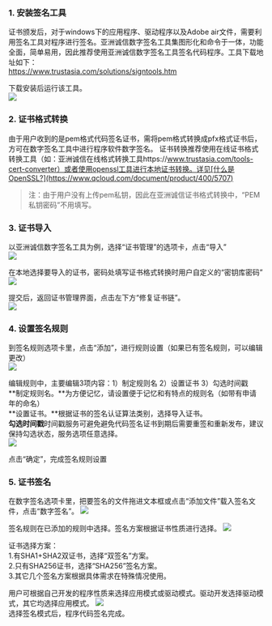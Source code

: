 ### 1. 安装签名工具

证书颁发后，对于windows下的应用程序、驱动程序以及Adobe air文件，需要利用签名工具对程序进行签名。亚洲诚信数字签名工具集图形化和命令于一体，功能全面，简单易用，因此推荐使用亚洲诚信数字签名工具签名代码程序。工具下载地址如下：  
https://www.trustasia.com/solutions/signtools.htm

下载安装后运行该工具。  
![](https://mc.qcloudimg.com/static/img/f76bd31958cac4f217411ebc5daa0bac/image.png)

### 2. 证书格式转换

由于用户收到的是pem格式代码签名证书，需将pem格式转换成pfx格式证书后，方可在数字签名工具中进行程序软件数字签名。
证书转换推荐使用在线证书格式转换工具（如：亚洲诚信在线格式转换工具https://www.trustasia.com/tools-cert-converter）或者使用openssl工具进行本地证书转换。详见[什么是OpenSSL?](https://www.qcloud.com/document/product/400/5707)

>注：由于用户没有上传pem私钥，因此在亚洲诚信证书格式转换中，“PEM私钥密码”不用填写。

### 3. 证书导入

以亚洲诚信数字签名工具为例，选择“证书管理”的选项卡，点击“导入”  
![](https://mc.qcloudimg.com/static/img/724f1738f2b9790b90bb0f9f12ff5f97/2.png)

在本地选择要导入的证书，密码处填写证书格式转换时用户自定义的“密钥库密码”  
![](https://mc.qcloudimg.com/static/img/33c7c25b8baa2f0b308dbf24cc0f8b96/image.png)

提交后，返回证书管理界面，点击左下方“修复证书链”。  
![](https://mc.qcloudimg.com/static/img/1797875eb4969655b480f614105e7256/image.png)  

### 4. 设置签名规则

到签名规则选项卡里，点击“添加”，进行规则设置（如果已有签名规则，可以编辑更改）  
![](https://mc.qcloudimg.com/static/img/ef96fae491f2432d8fdd4a9f76cc5838/image.png)  

编辑规则中，主要编辑3项内容：1）制定规则名 2）设置证书 3）勾选时间戳  
**制定规则名。**为方便记忆，请设置便于记忆和有特点的规则名（如带有申请年的命名）  
**设置证书。**根据证书的签名认证算法类别，选择导入证书。  
**勾选时间戳**时间戳服务可避免避免代码签名证书到期后需要重签和重新发布，建议保持勾选状态，服务选项任意选择。  
![](https://mc.qcloudimg.com/static/img/518f762de77b4e097dad939458349019/image.png)  

点击“确定”，完成签名规则设置  

### 5. 证书签名

在数字签名选项卡里，把要签名的文件拖进文本框或点击“添加文件”载入签名文件，点击“数字签名”。
![](https://mc.qcloudimg.com/static/img/bc597c165edda30e169b8908479e7c08/image.png)  

签名规则在已添加的规则中选择。签名方案根据证书性质进行选择。
![](https://mc.qcloudimg.com/static/img/1918d60bda68ca30c5e8f4e4dba8aa86/image.png)  


证书选择方案：  
1.有SHA1+SHA2双证书，选择“双签名”方案。  
2.只有SHA256证书，选择“SHA256”签名方案。  
3.其它几个签名方案根据具体需求在特殊情况使用。

用户可根据自己开发的程序性质来选择应用模式或驱动模式。驱动开发选择驱动模式，其它均选择应用模式。
![](https://mc.qcloudimg.com/static/img/b25148ae4b85f08c8dff4390e3682b55/image.png)    
选择签名模式后，程序代码签名完成。



